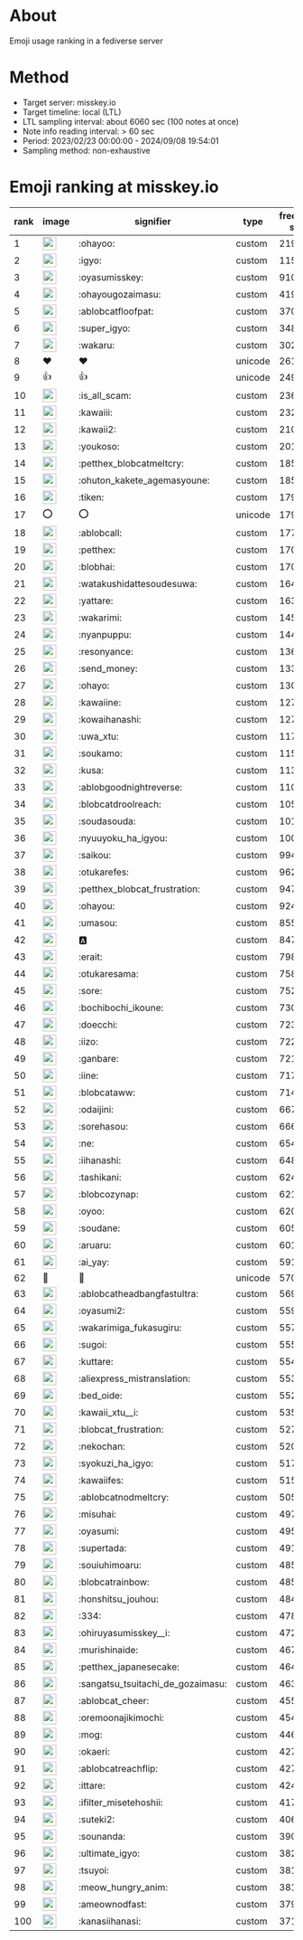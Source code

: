 # About
Emoji usage ranking in a fediverse server

# Method
- Target server: misskey.io
- Target timeline: local (LTL)
- LTL sampling interval: about 6060 sec (100 notes at once)
- Note info reading interval: > 60 sec
- Period: 2023/02/23 00:00:00 - 2024/09/08 19:54:01 
- Sampling method: non-exhaustive

# Emoji ranking at misskey.io

|rank|image|signifier|type|frequency score|
|----|----|----|----|----|
|1|<img height="24" src="https://misskey.io/emoji/ohayoo.webp">|:ohayoo:|custom|219511|
|2|<img height="24" src="https://misskey.io/emoji/igyo.webp">|:igyo:|custom|115575|
|3|<img height="24" src="https://misskey.io/emoji/oyasumisskey.webp">|:oyasumisskey:|custom|91063|
|4|<img height="24" src="https://misskey.io/emoji/ohayougozaimasu.webp">|:ohayougozaimasu:|custom|41985|
|5|<img height="24" src="https://misskey.io/emoji/ablobcatfloofpat.webp">|:ablobcatfloofpat:|custom|37090|
|6|<img height="24" src="https://misskey.io/emoji/super_igyo.webp">|:super_igyo:|custom|34828|
|7|<img height="24" src="https://misskey.io/emoji/wakaru.webp">|:wakaru:|custom|30222|
|8|❤|❤|unicode|26185|
|9|👍|👍|unicode|24960|
|10|<img height="24" src="https://misskey.io/emoji/is_all_scam.webp">|:is_all_scam:|custom|23609|
|11|<img height="24" src="https://misskey.io/emoji/kawaiii.webp">|:kawaiii:|custom|23268|
|12|<img height="24" src="https://misskey.io/emoji/kawaii2.webp">|:kawaii2:|custom|21063|
|13|<img height="24" src="https://misskey.io/emoji/youkoso.webp">|:youkoso:|custom|20100|
|14|<img height="24" src="https://misskey.io/emoji/petthex_blobcatmeltcry.webp">|:petthex_blobcatmeltcry:|custom|18597|
|15|<img height="24" src="https://misskey.io/emoji/ohuton_kakete_agemasyoune.webp">|:ohuton_kakete_agemasyoune:|custom|18537|
|16|<img height="24" src="https://misskey.io/emoji/tiken.webp">|:tiken:|custom|17973|
|17|⭕|⭕|unicode|17913|
|18|<img height="24" src="https://misskey.io/emoji/ablobcall.webp">|:ablobcall:|custom|17797|
|19|<img height="24" src="https://misskey.io/emoji/petthex.webp">|:petthex:|custom|17098|
|20|<img height="24" src="https://misskey.io/emoji/blobhai.webp">|:blobhai:|custom|17073|
|21|<img height="24" src="https://misskey.io/emoji/watakushidattesoudesuwa.webp">|:watakushidattesoudesuwa:|custom|16476|
|22|<img height="24" src="https://misskey.io/emoji/yattare.webp">|:yattare:|custom|16323|
|23|<img height="24" src="https://misskey.io/emoji/wakarimi.webp">|:wakarimi:|custom|14521|
|24|<img height="24" src="https://misskey.io/emoji/nyanpuppu.webp">|:nyanpuppu:|custom|14416|
|25|<img height="24" src="https://misskey.io/emoji/resonyance.webp">|:resonyance:|custom|13681|
|26|<img height="24" src="https://misskey.io/emoji/send_money.webp">|:send_money:|custom|13322|
|27|<img height="24" src="https://misskey.io/emoji/ohayo.webp">|:ohayo:|custom|13092|
|28|<img height="24" src="https://misskey.io/emoji/kawaiine.webp">|:kawaiine:|custom|12784|
|29|<img height="24" src="https://misskey.io/emoji/kowaihanashi.webp">|:kowaihanashi:|custom|12704|
|30|<img height="24" src="https://misskey.io/emoji/uwa_xtu.webp">|:uwa_xtu:|custom|11775|
|31|<img height="24" src="https://misskey.io/emoji/soukamo.webp">|:soukamo:|custom|11551|
|32|<img height="24" src="https://misskey.io/emoji/kusa.webp">|:kusa:|custom|11331|
|33|<img height="24" src="https://misskey.io/emoji/ablobgoodnightreverse.webp">|:ablobgoodnightreverse:|custom|11014|
|34|<img height="24" src="https://misskey.io/emoji/blobcatdroolreach.webp">|:blobcatdroolreach:|custom|10521|
|35|<img height="24" src="https://misskey.io/emoji/soudasouda.webp">|:soudasouda:|custom|10147|
|36|<img height="24" src="https://misskey.io/emoji/nyuuyoku_ha_igyou.webp">|:nyuuyoku_ha_igyou:|custom|10025|
|37|<img height="24" src="https://misskey.io/emoji/saikou.webp">|:saikou:|custom|9941|
|38|<img height="24" src="https://misskey.io/emoji/otukarefes.webp">|:otukarefes:|custom|9623|
|39|<img height="24" src="https://misskey.io/emoji/petthex_blobcat_frustration.webp">|:petthex_blobcat_frustration:|custom|9478|
|40|<img height="24" src="https://misskey.io/emoji/ohayou.webp">|:ohayou:|custom|9249|
|41|<img height="24" src="https://misskey.io/emoji/umasou.webp">|:umasou:|custom|8558|
|42|<img height="24" src="https://misskey.io/emoji/a.webp">|:a:|custom|8478|
|43|<img height="24" src="https://misskey.io/emoji/erait.webp">|:erait:|custom|7982|
|44|<img height="24" src="https://misskey.io/emoji/otukaresama.webp">|:otukaresama:|custom|7582|
|45|<img height="24" src="https://misskey.io/emoji/sore.webp">|:sore:|custom|7529|
|46|<img height="24" src="https://misskey.io/emoji/bochibochi_ikoune.webp">|:bochibochi_ikoune:|custom|7303|
|47|<img height="24" src="https://misskey.io/emoji/doecchi.webp">|:doecchi:|custom|7237|
|48|<img height="24" src="https://misskey.io/emoji/iizo.webp">|:iizo:|custom|7220|
|49|<img height="24" src="https://misskey.io/emoji/ganbare.webp">|:ganbare:|custom|7211|
|50|<img height="24" src="https://misskey.io/emoji/iine.webp">|:iine:|custom|7171|
|51|<img height="24" src="https://misskey.io/emoji/blobcataww.webp">|:blobcataww:|custom|7147|
|52|<img height="24" src="https://misskey.io/emoji/odaijini.webp">|:odaijini:|custom|6671|
|53|<img height="24" src="https://misskey.io/emoji/sorehasou.webp">|:sorehasou:|custom|6669|
|54|<img height="24" src="https://misskey.io/emoji/ne.webp">|:ne:|custom|6542|
|55|<img height="24" src="https://misskey.io/emoji/iihanashi.webp">|:iihanashi:|custom|6486|
|56|<img height="24" src="https://misskey.io/emoji/tashikani.webp">|:tashikani:|custom|6246|
|57|<img height="24" src="https://misskey.io/emoji/blobcozynap.webp">|:blobcozynap:|custom|6213|
|58|<img height="24" src="https://misskey.io/emoji/oyoo.webp">|:oyoo:|custom|6208|
|59|<img height="24" src="https://misskey.io/emoji/soudane.webp">|:soudane:|custom|6057|
|60|<img height="24" src="https://misskey.io/emoji/aruaru.webp">|:aruaru:|custom|6013|
|61|<img height="24" src="https://misskey.io/emoji/ai_yay.webp">|:ai_yay:|custom|5917|
|62|🎉|🎉|unicode|5708|
|63|<img height="24" src="https://misskey.io/emoji/ablobcatheadbangfastultra.webp">|:ablobcatheadbangfastultra:|custom|5694|
|64|<img height="24" src="https://misskey.io/emoji/oyasumi2.webp">|:oyasumi2:|custom|5599|
|65|<img height="24" src="https://misskey.io/emoji/wakarimiga_fukasugiru.webp">|:wakarimiga_fukasugiru:|custom|5570|
|66|<img height="24" src="https://misskey.io/emoji/sugoi.webp">|:sugoi:|custom|5554|
|67|<img height="24" src="https://misskey.io/emoji/kuttare.webp">|:kuttare:|custom|5544|
|68|<img height="24" src="https://misskey.io/emoji/aliexpress_mistranslation.webp">|:aliexpress_mistranslation:|custom|5532|
|69|<img height="24" src="https://misskey.io/emoji/bed_oide.webp">|:bed_oide:|custom|5526|
|70|<img height="24" src="https://misskey.io/emoji/kawaii_xtu__i.webp">|:kawaii_xtu__i:|custom|5357|
|71|<img height="24" src="https://misskey.io/emoji/blobcat_frustration.webp">|:blobcat_frustration:|custom|5278|
|72|<img height="24" src="https://misskey.io/emoji/nekochan.webp">|:nekochan:|custom|5204|
|73|<img height="24" src="https://misskey.io/emoji/syokuzi_ha_igyo.webp">|:syokuzi_ha_igyo:|custom|5171|
|74|<img height="24" src="https://misskey.io/emoji/kawaiifes.webp">|:kawaiifes:|custom|5158|
|75|<img height="24" src="https://misskey.io/emoji/ablobcatnodmeltcry.webp">|:ablobcatnodmeltcry:|custom|5054|
|76|<img height="24" src="https://misskey.io/emoji/misuhai.webp">|:misuhai:|custom|4978|
|77|<img height="24" src="https://misskey.io/emoji/oyasumi.webp">|:oyasumi:|custom|4952|
|78|<img height="24" src="https://misskey.io/emoji/supertada.webp">|:supertada:|custom|4915|
|79|<img height="24" src="https://misskey.io/emoji/souiuhimoaru.webp">|:souiuhimoaru:|custom|4859|
|80|<img height="24" src="https://misskey.io/emoji/blobcatrainbow.webp">|:blobcatrainbow:|custom|4852|
|81|<img height="24" src="https://misskey.io/emoji/honshitsu_jouhou.webp">|:honshitsu_jouhou:|custom|4840|
|82|<img height="24" src="https://misskey.io/emoji/334.webp">|:334:|custom|4783|
|83|<img height="24" src="https://misskey.io/emoji/ohiruyasumisskey__i.webp">|:ohiruyasumisskey__i:|custom|4729|
|84|<img height="24" src="https://misskey.io/emoji/murishinaide.webp">|:murishinaide:|custom|4679|
|85|<img height="24" src="https://misskey.io/emoji/petthex_japanesecake.webp">|:petthex_japanesecake:|custom|4640|
|86|<img height="24" src="https://misskey.io/emoji/sangatsu_tsuitachi_de_gozaimasu.webp">|:sangatsu_tsuitachi_de_gozaimasu:|custom|4638|
|87|<img height="24" src="https://misskey.io/emoji/ablobcat_cheer.webp">|:ablobcat_cheer:|custom|4555|
|88|<img height="24" src="https://misskey.io/emoji/oremoonajikimochi.webp">|:oremoonajikimochi:|custom|4546|
|89|<img height="24" src="https://misskey.io/emoji/mog.webp">|:mog:|custom|4466|
|90|<img height="24" src="https://misskey.io/emoji/okaeri.webp">|:okaeri:|custom|4272|
|91|<img height="24" src="https://misskey.io/emoji/ablobcatreachflip.webp">|:ablobcatreachflip:|custom|4271|
|92|<img height="24" src="https://misskey.io/emoji/ittare.webp">|:ittare:|custom|4245|
|93|<img height="24" src="https://misskey.io/emoji/ifilter_misetehoshii.webp">|:ifilter_misetehoshii:|custom|4175|
|94|<img height="24" src="https://misskey.io/emoji/suteki2.webp">|:suteki2:|custom|4064|
|95|<img height="24" src="https://misskey.io/emoji/sounanda.webp">|:sounanda:|custom|3905|
|96|<img height="24" src="https://misskey.io/emoji/ultimate_igyo.webp">|:ultimate_igyo:|custom|3829|
|97|<img height="24" src="https://misskey.io/emoji/tsuyoi.webp">|:tsuyoi:|custom|3817|
|98|<img height="24" src="https://misskey.io/emoji/meow_hungry_anim.webp">|:meow_hungry_anim:|custom|3815|
|99|<img height="24" src="https://misskey.io/emoji/ameownodfast.webp">|:ameownodfast:|custom|3796|
|100|<img height="24" src="https://misskey.io/emoji/kanasiihanasi.webp">|:kanasiihanasi:|custom|3711|
